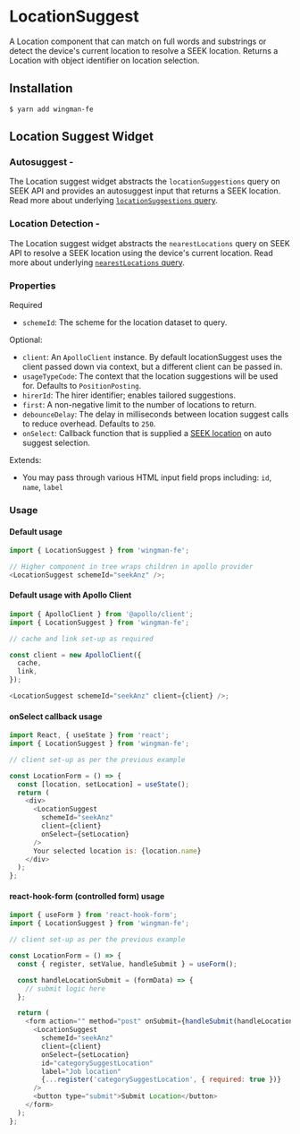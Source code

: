 # LocationSuggest

A Location component that can match on full words and substrings or detect the device's current location to resolve a SEEK location. Returns a Location with object identifier on location selection.

## Installation

```shell
$ yarn add wingman-fe
```

## Location Suggest Widget

### Autosuggest -

The Location suggest widget abstracts the `locationSuggestions` query on SEEK API and provides an autosuggest input that returns a SEEK location. Read more about underlying [`locationSuggestions` query](https://developer.seek.com/schema/#operation-locationSuggestions).

### Location Detection -

The Location suggest widget abstracts the `nearestLocations` query on SEEK API to resolve a SEEK location using the device's current location. Read more about underlying [`nearestLocations` query](https://developer.seek.com/schema/#operation-nearestLocations).

### Properties

Required

- `schemeId`: The scheme for the location dataset to query.

Optional:

- `client`: An `ApolloClient` instance. By default locationSuggest uses the client passed down via context, but a different client can be passed in.
- `usageTypeCode`: The context that the location suggestions will be used for. Defaults to `PositionPosting`.
- `hirerId`: The hirer identifier; enables tailored suggestions.
- `first`: A non-negative limit to the number of locations to return.
- `debounceDelay`: The delay in milliseconds between location suggest calls to reduce overhead. Defaults to `250`.
- `onSelect`: Callback function that is supplied a [SEEK location](https://developer.seek.com/schema/#definition-Location) on auto suggest selection.

Extends:

- You may pass through various HTML input field props including: `id`, `name`, `label`

### Usage

#### Default usage

```javascript
import { LocationSuggest } from 'wingman-fe';

// Higher component in tree wraps children in apollo provider
<LocationSuggest schemeId="seekAnz" />;
```

#### Default usage with Apollo Client

```javascript
import { ApolloClient } from '@apollo/client';
import { LocationSuggest } from 'wingman-fe';

// cache and link set-up as required

const client = new ApolloClient({
  cache,
  link,
});

<LocationSuggest schemeId="seekAnz" client={client} />;
```

#### onSelect callback usage

```javascript
import React, { useState } from 'react';
import { LocationSuggest } from 'wingman-fe';

// client set-up as per the previous example

const LocationForm = () => {
  const [location, setLocation] = useState();
  return (
    <div>
      <LocationSuggest
        schemeId="seekAnz"
        client={client}
        onSelect={setLocation}
      />
      Your selected location is: {location.name}
    </div>
  );
};
```

#### react-hook-form (controlled form) usage

```javascript
import { useForm } from 'react-hook-form';
import { LocationSuggest } from 'wingman-fe';

// client set-up as per the previous example

const LocationForm = () => {
  const { register, setValue, handleSubmit } = useForm();

  const handleLocationSubmit = (formData) => {
    // submit logic here
  };

  return (
    <form action="" method="post" onSubmit={handleSubmit(handleLocationSubmit)}>
      <LocationSuggest
        schemeId="seekAnz"
        client={client}
        onSelect={setLocation}
        id="categorySuggestLocation"
        label="Job location"
        {...register('categorySuggestLocation', { required: true })}
      />
      <button type="submit">Submit Location</button>
    </form>
  );
};
```
